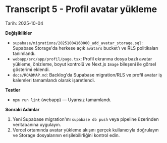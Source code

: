 # Transcript 5 - Profil avatar yükleme

Tarih: 2025-10-04

**Değişiklikler**
- `supabase/migrations/20251004160000_add_avatar_storage.sql`: Supabase Storage'da herkese açık `avatars` bucket'ı ve RLS politikaları tanımlandı.
- `webapp/src/app/profil/page.tsx`: Profil ekranına dosya bazlı avatar yükleme, önizleme, boyut kontrolü ve Next.js `Image` bileşeni ile görsel gösterimi eklendi.
- `docs/ROADMAP.md`: Backlog'da Supabase migration/RLS ve profil avatar iş kalemleri tamamlandı olarak işaretlendi.

**Testler**
- `npm run lint` (webapp) — Uyarısız tamamlandı.

**Sonraki Adımlar**
1. Yeni Supabase migration'ını `supabase db push` veya pipeline üzerinden veritabanına uygulayın.
2. Vercel ortamında avatar yükleme akışını gerçek kullanıcıyla doğrulayın ve Storage dosyalarının erişilebilirliğini kontrol edin.
